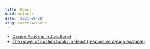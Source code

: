 ```yaml
---
title: React
uuid: xo7nmlr
date: '2021-08-28'
slug: react-xo7nmlr
---
```


- [Design Patterns in JavaScript](https://dev.to/zeeshanhshaheen/design-patterns-in-javascript-1pgm)
- [The power of custom hooks in React (responsive design example)](https://dev.to/mlevi1806/the-power-of-custom-hooks-in-react-responsive-design-example-4flb)
